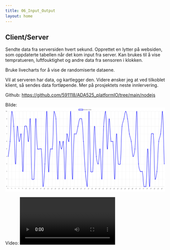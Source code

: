 ```yaml
---
title: 06_Input_Output
layout: home
---
```


## Client/Server

Sendte data fra serversiden hvert sekund. Opprettet en lytter på websiden, som oppdaterte tabellen når det kom input fra server.
Kan brukes til å vise tempratueren, luftfouktighet og andre data fra sensoren i klokken.

Bruke livecharts for å vise de randomiserte dataene.


Vil at serveren har data, og kartlegger den. Videre ønsker jeg at ved tilkoblet klient, så sendes data fortløpende. Mer på prosjektets neste innlervering.

Github: https://github.com/591118/ADA525_platformIO/tree/main/nodejs

Bilde: ![GIF](assets/chart.png)

Video: ![GIF](assets/chart.mp4)